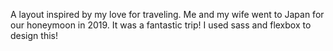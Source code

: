 A layout inspired by my love for traveling. Me and my wife went to Japan for our honeymoon in 2019. It was a fantastic trip! I used sass and flexbox to design this!
